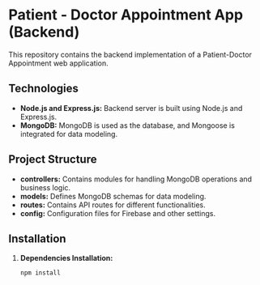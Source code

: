 # Patient - Doctor Appointment App (Backend)

This repository contains the backend implementation of a Patient-Doctor Appointment web application.

## Technologies

- **Node.js and Express.js:** Backend server is built using Node.js and Express.js.
- **MongoDB:** MongoDB is used as the database, and Mongoose is integrated for data modeling.

## Project Structure

- **controllers:** Contains modules for handling MongoDB operations and business logic.
- **models:** Defines MongoDB schemas for data modeling.
- **routes:** Contains API routes for different functionalities.
- **config:** Configuration files for Firebase and other settings.

## Installation

1. **Dependencies Installation:**
   ```bash
   npm install

